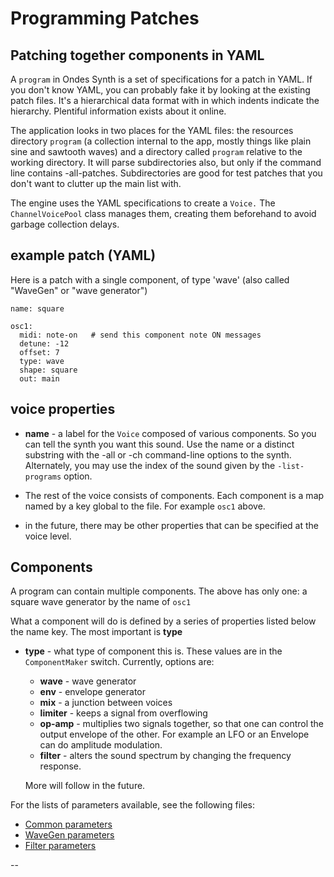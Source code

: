 
# Programming Patches

## Patching together components in YAML

 A `program` in Ondes Synth is a set of specifications for a patch in YAML. If you don't know YAML, you can probably fake it by looking at the existing patch files. It's a hierarchical data format with in which indents indicate the hierarchy. Plentiful information exists about it online. 
 
 The application looks in two places for the YAML files: the resources directory `program` (a collection internal to the app, mostly things like plain sine and sawtooth waves) and a directory called `program` relative to the working directory. It will parse subdirectories also, but only if the command line contains -all-patches. Subdirectories are good for test patches that you don't want to clutter up the main list with.
 
The engine uses the YAML specifications to create a `Voice.` The `ChannelVoicePool` class manages them, creating them beforehand to avoid garbage collection delays. 
 
## example patch (YAML) 
Here is a patch with a single component, of type 'wave' (also called "WaveGen" or "wave generator")
 ```
 name: square
 
 osc1:
   midi: note-on   # send this component note ON messages
   detune: -12
   offset: 7 
   type: wave
   shape: square
   out: main
```

## voice properties

 - **name** - a label for the `Voice` composed of various components. So you can tell the synth you want this sound. Use the name or a distinct substring with the -all or -ch<n> command-line options to the synth. Alternately, you may use the index of the sound given by the `-list-programs` option.
 
 - The rest of the voice consists of components. Each component is a map named by a key global to the file. For example `osc1` above.
   
 - in the future, there may be other properties that can be specified at the voice level. 

## Components 
A program can contain multiple components. The above has only one: a square wave generator by the name of `osc1`

What a component will do is defined by a series of properties listed below the name key. The most important is **type**

 - **type** - what type of component this is.  These values are in the `ComponentMaker` switch. Currently, options are:
    - **wave**  - wave generator
    - **env** - envelope generator
    - **mix** - a junction between voices
    - **limiter** - keeps a signal from overflowing
    - **op-amp** - multiplies two signals together, so that one can control the output envelope of the other. For example an LFO or an Envelope can do amplitude modulation.
    - **filter** - alters the sound spectrum by changing the frequency response.

    
   More will follow in the future.
   
For the lists of parameters available, see the following files:

 - [Common parameters](Common.md)
 - [WaveGen parameters](WaveGen.md)
 - [Filter parameters](Filter.md)  
    
 --
 
       
    
   
 




